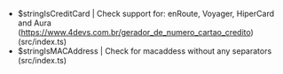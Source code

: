 - $stringIsCreditCard | Check support for: enRoute, Voyager, HiperCard and
                          Aura (https://www.4devs.com.br/gerador_de_numero_cartao_credito) (src/index.ts)
- $stringIsMACAddress | Check for macaddess without any separators (src/index.ts)
